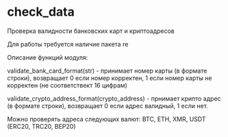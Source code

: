 # check_data
Проверка валидности банковских карт и криптоадресов

Для работы требуется наличие пакета re

Описание функций модуля:

validate_bank_card_format(str) - принимает номер карты (в формате строки), возвращает 0 если номер корректен,
                                  1 если номер карты не корректен (не соответствект 16 цифрам)

validate_crypto_address_format(crypto_address)  -   прнимает крипто адрес (в формате строки), возвращает 0 если
                                                      адрес валидный, 1 если нет.

Можно проверять адреса следующих валют:  BTC, ETH, XMR, USDT (ERC20, TRC20, BEP20)
